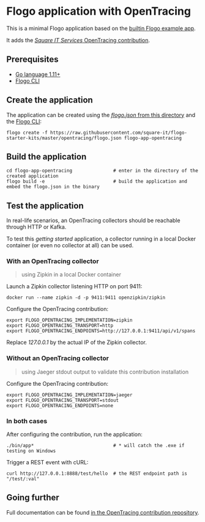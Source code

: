 # Flogo application with OpenTracing

This is a minimal Flogo application based on the [builtin Flogo example app](https://github.com/project-flogo/core/blob/v0.9.0-alpha.6/examples/engine/flogo.json).

It adds the [*Square IT Services* OpenTracing contribution](https://github.com/square-it/flogo-opentracing-listener).

## Prerequisites

* [Go language 1.11+](https://golang.org)
* [Flogo CLI](https://github.com/project-flogo/cli)

## Create the application

The application can be created using the [*flogo.json* from this directory](./flogo.json) and the [Flogo CLI](https://github.com/project-flogo/cli):

```
flogo create -f https://raw.githubusercontent.com/square-it/flogo-starter-kits/master/opentracing/flogo.json flogo-app-opentracing
```

## Build the application

```
cd flogo-app-opentracing               # enter in the directory of the created application
flogo build -e                         # build the application and embed the flogo.json in the binary
```

## Test the application

In real-life scenarios, an OpenTracing collectors should be reachable through HTTP or Kafka.

To test this *getting started* application, a collector running in a local Docker container
(or even no collector at all) can be used.

### With an OpenTracing collector 

> using Zipkin in a local Docker container

Launch a Zipkin collector listening HTTP on port 9411:

```
docker run --name zipkin -d -p 9411:9411 openzipkin/zipkin
```

Configure the OpenTracing contribution:

```
export FLOGO_OPENTRACING_IMPLEMENTATION=zipkin
export FLOGO_OPENTRACING_TRANSPORT=http
export FLOGO_OPENTRACING_ENDPOINTS=http://127.0.0.1:9411/api/v1/spans
```

Replace *127.0.0.1* by the actual IP of the Zipkin collector.

### Without an OpenTracing collector

> using Jaeger stdout output to validate this contribution installation

Configure the OpenTracing contribution:

```
export FLOGO_OPENTRACING_IMPLEMENTATION=jaeger
export FLOGO_OPENTRACING_TRANSPORT=stdout
export FLOGO_OPENTRACING_ENDPOINTS=none
```

### In both cases

After configuring the contribution, run the application:

```
./bin/app*                             # * will catch the .exe if testing on Windows
```

Trigger a REST event with cURL:
```
curl http://127.0.0.1:8888/test/hello  # the REST endpoint path is "/test/:val"
```

## Going further

Full documentation can be found [in the OpenTracing contribution repository](https://github.com/square-it/flogo-opentracing-listener/blob/v0.0.2/README.md).
